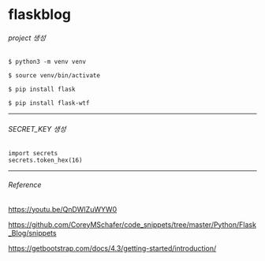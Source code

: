 # flaskblog

###### project 생성
```
$ python3 -m venv venv

$ source venv/bin/activate

$ pip install flask

$ pip install flask-wtf
```
***
###### SECRET_KEY 생성
```
import secrets
secrets.token_hex(16)
```

***
###### Reference
https://youtu.be/QnDWIZuWYW0

https://github.com/CoreyMSchafer/code_snippets/tree/master/Python/Flask_Blog/snippets

https://getbootstrap.com/docs/4.3/getting-started/introduction/